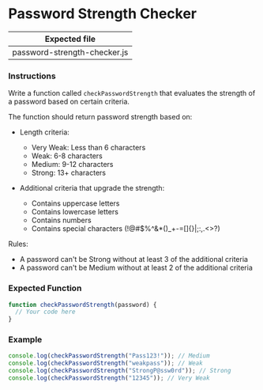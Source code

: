 # Password Strength Checker

| Expected file                |
| ---------------------------- |
| password-strength-checker.js |

### Instructions

Write a function called `checkPasswordStrength` that evaluates the strength of a password based on certain criteria.

The function should return password strength based on:

- Length criteria:
  - Very Weak: Less than 6 characters
  - Weak: 6-8 characters
  - Medium: 9-12 characters
  - Strong: 13+ characters

- Additional criteria that upgrade the strength:
  - Contains uppercase letters
  - Contains lowercase letters
  - Contains numbers
  - Contains special characters (!@#$%^&\*()\_+-=[]{}|;:,.<>?)

Rules:
  - A password can't be Strong without at least 3 of the additional criteria
  - A password can't be Medium without at least 2 of the additional criteria

### Expected Function

```js
function checkPasswordStrength(password) {
  // Your code here
}
```

### Example

```js
console.log(checkPasswordStrength("Pass123!")); // Medium
console.log(checkPasswordStrength("weakpass")); // Weak
console.log(checkPasswordStrength("StrongP@ssw0rd")); // Strong
console.log(checkPasswordStrength("12345")); // Very Weak
```
